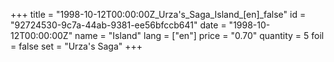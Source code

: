 +++
title = "1998-10-12T00:00:00Z_Urza's_Saga_Island_[en]_false"
id = "92724530-9c7a-44ab-9381-ee56bfccb641"
date = "1998-10-12T00:00:00Z"
name = "Island"
lang = ["en"]
price = "0.70"
quantity = 5
foil = false
set = "Urza's Saga"
+++
